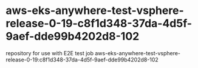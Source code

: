 # aws-eks-anywhere-test-vsphere-release-0-19-c8f1d348-37da-4d5f-9aef-dde99b4202d8-102
repository for use with E2E test job aws-eks-anywhere-test-vsphere-release-0-19:c8f1d348-37da-4d5f-9aef-dde99b4202d8-102
